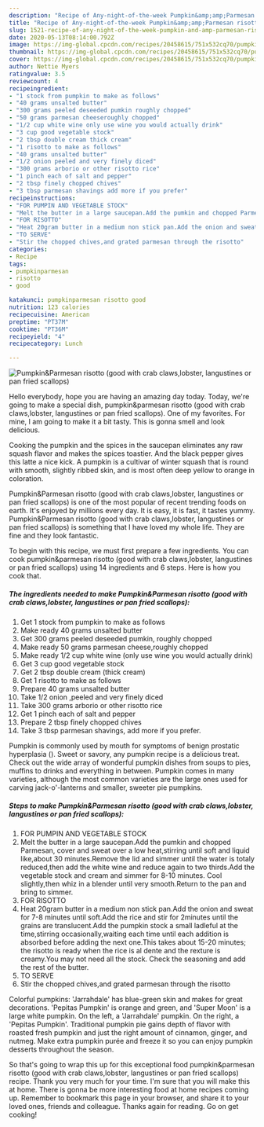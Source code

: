 ```yaml
---
description: "Recipe of Any-night-of-the-week Pumpkin&amp;amp;Parmesan risotto (good with crab claws,lobster, langustines or pan fried scallops)"
title: "Recipe of Any-night-of-the-week Pumpkin&amp;amp;Parmesan risotto (good with crab claws,lobster, langustines or pan fried scallops)"
slug: 1521-recipe-of-any-night-of-the-week-pumpkin-and-amp-parmesan-risotto-good-with-crab-claws-lobster-langustines-or-pan-fried-scallops
date: 2020-05-13T08:14:00.792Z
image: https://img-global.cpcdn.com/recipes/20458615/751x532cq70/pumpkinparmesan-risotto-good-with-crab-clawslobster-langustines-or-pan-fried-scallops-recipe-main-photo.jpg
thumbnail: https://img-global.cpcdn.com/recipes/20458615/751x532cq70/pumpkinparmesan-risotto-good-with-crab-clawslobster-langustines-or-pan-fried-scallops-recipe-main-photo.jpg
cover: https://img-global.cpcdn.com/recipes/20458615/751x532cq70/pumpkinparmesan-risotto-good-with-crab-clawslobster-langustines-or-pan-fried-scallops-recipe-main-photo.jpg
author: Nettie Myers
ratingvalue: 3.5
reviewcount: 4
recipeingredient:
- "1 stock from pumpkin to make as follows"
- "40 grams unsalted butter"
- "300 grams peeled deseeded pumkin roughly chopped"
- "50 grams parmesan cheeseroughly chopped"
- "1/2 cup white wine only use wine you would actually drink"
- "3 cup good vegetable stock"
- "2 tbsp double cream thick cream"
- "1 risotto to make as follows"
- "40 grams unsalted butter"
- "1/2 onion peeled and very finely diced"
- "300 grams arborio or other risotto rice"
- "1 pinch each of salt and pepper"
- "2 tbsp finely chopped chives"
- "3 tbsp parmesan shavings add more if you prefer"
recipeinstructions:
- "FOR PUMPIN AND VEGETABLE STOCK"
- "Melt the butter in a large saucepan.Add the pumkin and chopped Parmesan, cover and sweat over a low heat,stirring until soft and liquid like,about 30 minutes.Remove the lid and simmer until the water is totaly reduced,then add the white wine and reduce again to two thirds.Add the vegetable stock and cream and simmer for 8-10 minutes. Cool slightly,then whiz in a blender until very smooth.Return to the pan and bring to simmer."
- "FOR RISOTTO"
- "Heat 20gram butter in a medium non stick pan.Add the onion and sweat for 7-8 minutes until soft.Add the rice and stir for 2minutes until the grains are translucent.Add the pumpkin stock a small ladleful at the time,stirring occasionally,waiting each time until each addition is absorbed before adding the next one.This takes about 15-20 minutes; the risotto is ready when the rice is al dente and the rexture is creamy.You may not need all the stock. Check the seasoning and add the rest of the butter."
- "TO SERVE"
- "Stir the chopped chives,and grated parmesan through the risotto"
categories:
- Recipe
tags:
- pumpkinparmesan
- risotto
- good

katakunci: pumpkinparmesan risotto good 
nutrition: 123 calories
recipecuisine: American
preptime: "PT37M"
cooktime: "PT36M"
recipeyield: "4"
recipecategory: Lunch

---
```



![Pumpkin&amp;Parmesan risotto (good with crab claws,lobster, langustines or pan fried scallops)](https://img-global.cpcdn.com/recipes/20458615/751x532cq70/pumpkinparmesan-risotto-good-with-crab-clawslobster-langustines-or-pan-fried-scallops-recipe-main-photo.jpg)

Hello everybody, hope you are having an amazing day today. Today, we're going to make a special dish, pumpkin&amp;parmesan risotto (good with crab claws,lobster, langustines or pan fried scallops). One of my favorites. For mine, I am going to make it a bit tasty. This is gonna smell and look delicious.

Cooking the pumpkin and the spices in the saucepan eliminates any raw squash flavor and makes the spices toastier. And the black pepper gives this latte a nice kick. A pumpkin is a cultivar of winter squash that is round with smooth, slightly ribbed skin, and is most often deep yellow to orange in coloration.

Pumpkin&amp;Parmesan risotto (good with crab claws,lobster, langustines or pan fried scallops) is one of the most popular of recent trending foods on earth. It's enjoyed by millions every day. It is easy, it is fast, it tastes yummy. Pumpkin&amp;Parmesan risotto (good with crab claws,lobster, langustines or pan fried scallops) is something that I have loved my whole life. They are fine and they look fantastic.


To begin with this recipe, we must first prepare a few ingredients. You can cook pumpkin&amp;parmesan risotto (good with crab claws,lobster, langustines or pan fried scallops) using 14 ingredients and 6 steps. Here is how you cook that.

<!--inarticleads1-->

##### The ingredients needed to make Pumpkin&amp;Parmesan risotto (good with crab claws,lobster, langustines or pan fried scallops):

1. Get 1 stock from pumpkin to make as follows
1. Make ready 40 grams unsalted butter
1. Get 300 grams peeled deseeded pumkin, roughly chopped
1. Make ready 50 grams parmesan cheese,roughly chopped
1. Make ready 1/2 cup white wine (only use wine you would actually drink)
1. Get 3 cup good vegetable stock
1. Get 2 tbsp double cream (thick cream)
1. Get 1 risotto to make as follows
1. Prepare 40 grams unsalted butter
1. Take 1/2 onion ,peeled and very finely diced
1. Take 300 grams arborio or other risotto rice
1. Get 1 pinch each of salt and pepper
1. Prepare 2 tbsp finely chopped chives
1. Take 3 tbsp parmesan shavings, add more if you prefer.


Pumpkin is commonly used by mouth for symptoms of benign prostatic hyperplasia (). Sweet or savory, any pumpkin recipe is a delicious treat. Check out the wide array of wonderful pumpkin dishes from soups to pies, muffins to drinks and everything in between. Pumpkin comes in many varieties, although the most common varieties are the large ones used for carving jack-o&#39;-lanterns and smaller, sweeter pie pumpkins. 

<!--inarticleads2-->

##### Steps to make Pumpkin&amp;Parmesan risotto (good with crab claws,lobster, langustines or pan fried scallops):

1. FOR PUMPIN AND VEGETABLE STOCK
1. Melt the butter in a large saucepan.Add the pumkin and chopped Parmesan, cover and sweat over a low heat,stirring until soft and liquid like,about 30 minutes.Remove the lid and simmer until the water is totaly reduced,then add the white wine and reduce again to two thirds.Add the vegetable stock and cream and simmer for 8-10 minutes. Cool slightly,then whiz in a blender until very smooth.Return to the pan and bring to simmer.
1. FOR RISOTTO
1. Heat 20gram butter in a medium non stick pan.Add the onion and sweat for 7-8 minutes until soft.Add the rice and stir for 2minutes until the grains are translucent.Add the pumpkin stock a small ladleful at the time,stirring occasionally,waiting each time until each addition is absorbed before adding the next one.This takes about 15-20 minutes; the risotto is ready when the rice is al dente and the rexture is creamy.You may not need all the stock. Check the seasoning and add the rest of the butter.
1. TO SERVE
1. Stir the chopped chives,and grated parmesan through the risotto


Colorful pumpkins: &#39;Jarrahdale&#39; has blue-green skin and makes for great decorations. &#39;Pepitas Pumpkin&#39; is orange and green, and &#39;Super Moon&#39; is a large white pumpkin. On the left, a &#39;Jarrahdale&#39; pumpkin. On the right, a &#39;Pepitas Pumpkin&#39;. Traditional pumpkin pie gains depth of flavor with roasted fresh pumpkin and just the right amount of cinnamon, ginger, and nutmeg. Make extra pumpkin purée and freeze it so you can enjoy pumpkin desserts throughout the season. 

So that's going to wrap this up for this exceptional food pumpkin&amp;parmesan risotto (good with crab claws,lobster, langustines or pan fried scallops) recipe. Thank you very much for your time. I'm sure that you will make this at home. There is gonna be more interesting food at home recipes coming up. Remember to bookmark this page in your browser, and share it to your loved ones, friends and colleague. Thanks again for reading. Go on get cooking!

